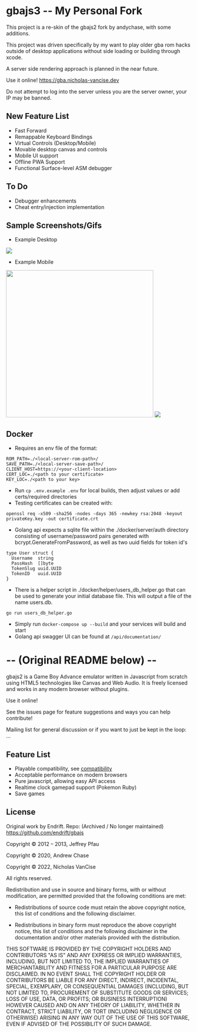 gbajs3 -- My Personal Fork
======

This project is a re-skin of the gbajs2 fork by andychase, with some additions.  

This project was driven specifically by my want to play older gba rom hacks outside of desktop applications without side loading or building through xcode.

A server side rendering approach is planned in the near future.

Use it online! <https://gba.nicholas-vancise.dev>

Do not attempt to log into the server unless you are the server owner, your IP may be banned.

## New Feature List
* Fast Forward
* Remappable Keyboard Bindings
* Virtual Controls (Desktop/Mobile)
* Movable desktop canvas and controls
* Mobile UI support
* Offline PWA Support
* Functional Surface-level ASM debugger

## To Do
* Debugger enhancements
* Cheat entry/injection implementation

## Sample Screenshots/Gifs

* Example Desktop

<img src="./readme-graphics/gbajs3-desktop.png">

* Example Mobile

<img src="./readme-graphics/gbajs3-mobile-portrait.png" width="400px">

<img src="./readme-graphics/gbajs3-mobile-landscape.png">

## Docker
* Requires an env file of the format:
```
ROM_PATH=./<local-server-rom-path>/
SAVE_PATH=./<local-server-save-path>/
CLIENT_HOST=https://<your-client-location>
CERT_LOC=./<path to your certificate>
KEY_LOC=./<path to your key>
```
* Run `cp .env.example .env` for local builds, then adjust values or add certs/required directories
* Testing certificates can be created with:
```
openssl req -x509 -sha256 -nodes -days 365 -newkey rsa:2048 -keyout privateKey.key -out certificate.crt
```
* Golang api expects a sqlite file within the ./docker/server/auth directory consisting of username/password pairs generated with bcrypt.GenerateFromPassword, as well as two uuid fields for token id's
```
type User struct {
  Username  string
  PassHash  []byte
  TokenSlug uuid.UUID
  TokenID   uuid.UUID
}
```
* There is a helper script in ./docker/helper/users_db_helper.go that can be used to generate your initial database file. This will output a file of the name users.db.
```
go run users_db_helper.go
```
* Simply run `docker-compose up --build` and your services will build and start
* Golang api swagger UI can be found at `/api/documentation/`

# -- (Original README below) --

gbajs2 is a Game Boy Advance emulator written in Javascript from scratch using HTML5 technologies like Canvas and Web Audio. 
It is freely licensed and works in any modern browser without plugins.

Use it online!

See the issues page for feature suggestions and ways you can help contribute!

Mailing list for general discussion or if you want to just be kept in the loop: ...

## Feature List

* Playable compatibility, see [compatibility](https://github.com/andychase/gbajs2/wiki/Compatibility-List)
* Acceptable performance on modern browsers
* Pure javascript, allowing easy API access
* Realtime clock gamepad support (Pokemon Ruby)
* Save games

## License
Original work by Endrift. Repo: (Archived / No longer maintained) https://github.com/endrift/gbajs

Copyright © 2012 – 2013, Jeffrey Pfau

Copyright © 2020, Andrew Chase

Copyright © 2022, Nicholas VanCise

All rights reserved.

Redistribution and use in source and binary forms, with or without
modification, are permitted provided that the following conditions are met:

* Redistributions of source code must retain the above copyright notice, this
  list of conditions and the following disclaimer.

* Redistributions in binary form must reproduce the above copyright notice,
  this list of conditions and the following disclaimer in the documentation
  and/or other materials provided with the distribution.

THIS SOFTWARE IS PROVIDED BY THE COPYRIGHT HOLDERS AND CONTRIBUTORS "AS IS"
AND ANY EXPRESS OR IMPLIED WARRANTIES, INCLUDING, BUT NOT LIMITED TO, THE
IMPLIED WARRANTIES OF MERCHANTABILITY AND FITNESS FOR A PARTICULAR PURPOSE
ARE DISCLAIMED. IN NO EVENT SHALL THE COPYRIGHT HOLDER OR CONTRIBUTORS BE
LIABLE FOR ANY DIRECT, INDIRECT, INCIDENTAL, SPECIAL, EXEMPLARY, OR
CONSEQUENTIAL DAMAGES (INCLUDING, BUT NOT LIMITED TO, PROCUREMENT OF
SUBSTITUTE GOODS OR SERVICES; LOSS OF USE, DATA, OR PROFITS; OR BUSINESS
INTERRUPTION) HOWEVER CAUSED AND ON ANY THEORY OF LIABILITY, WHETHER IN
CONTRACT, STRICT LIABILITY, OR TORT (INCLUDING NEGLIGENCE OR OTHERWISE)
ARISING IN ANY WAY OUT OF THE USE OF THIS SOFTWARE, EVEN IF ADVISED OF THE
POSSIBILITY OF SUCH DAMAGE.
